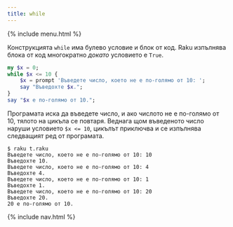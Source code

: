 ```yaml
---
title: while
---
```


{% include menu.html %}

Конструкцията `while` има булевo условие и блок от код. Raku изпълнява блока от код многократно _докато_ условието е `True`.

```raku
my $x = 0;
while $x <= 10 {
    $x = prompt 'Въведете число, което не е по-голямо от 10: ';
    say "Въведохте $x.";
}
say "$x е по-голямо от 10.";
```

Програмата иска да въведете число, и ако числото не е по-голямо от 10, тялото на цикъла се повтаря. Веднага щом въведеното число наруши условието `$x <= 10`, цикълът приключва и се изпълнява следващият ред от програмата.

```console
$ raku t.raku
Въведете число, което не е по-голямо от 10: 10
Въведохте 10.
Въведете число, което не е по-голямо от 10: 4
Въведохте 4.
Въведете число, което не е по-голямо от 10: 1
Въведохте 1.
Въведете число, което не е по-голямо от 10: 20
Въведохте 20.
20 е по-голямо от 10.
```

{% include nav.html %}